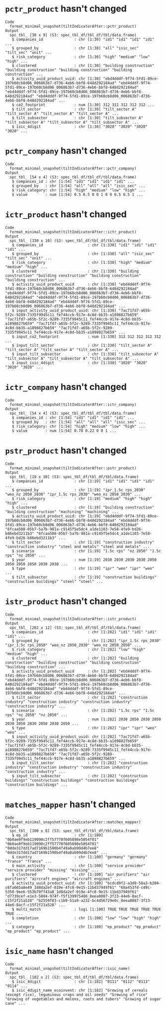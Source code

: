 # `pctr_product` hasn't changed

    Code
      format_minimal_snapshot(tiltIndicatorAfter::pctr_product)
    Output
      spc_tbl_ [30 x 9] (S3: spec_tbl_df/tbl_df/tbl/data.frame)
       $ companies_id              : chr [1:30] "id1" "id1" "id1" "id1" ...
       $ grouped_by                : chr [1:30] "all" "isic_sec" "tilt_sec" "unit" ...
       $ risk_category             : chr [1:30] "high" "medium" "low" "high" ...
       $ clustered                 : chr [1:30] "building construction" "building construction" "building construction" "building construction" ...
       $ activity_uuid_product_uuid: chr [1:30] "ebd4dddf-9f74-5fd1-89ce-197b60cb8d06_006863b7-d736-4eb6-bbf8-648d292184ad" "ebd4dddf-9f74-5fd1-89ce-197b60cb8d06_006863b7-d736-4eb6-bbf8-648d292184ad" "ebd4dddf-9f74-5fd1-89ce-197b60cb8d06_006863b7-d736-4eb6-bbf8-648d292184ad" "ebd4dddf-9f74-5fd1-89ce-197b60cb8d06_006863b7-d736-4eb6-bbf8-648d292184ad" ...
       $ co2_footprint             : num [1:30] 312 312 312 312 312 ...
       $ tilt_sector               : chr [1:30] "tilt_sector A" "tilt_sector A" "tilt_sector A" "tilt_sector A" ...
       $ tilt_subsector            : chr [1:30] "tilt_subsector A" "tilt_subsector A" "tilt_subsector A" "tilt_subsector A" ...
       $ isic_4digit               : chr [1:30] "3020" "3020" "3020" "3020" ...

# `pctr_company` hasn't changed

    Code
      format_minimal_snapshot(tiltIndicatorAfter::pctr_company)
    Output
      spc_tbl_ [54 x 4] (S3: spec_tbl_df/tbl_df/tbl/data.frame)
       $ companies_id : chr [1:54] "id1" "id1" "id1" "id1" ...
       $ grouped_by   : chr [1:54] "all" "all" "all" "isic_sec" ...
       $ risk_category: chr [1:54] "high" "medium" "low" "high" ...
       $ value        : num [1:54] 0.5 0.5 0 0 1 0 0 0.5 0.5 1 ...

# `ictr_product` hasn't changed

    Code
      format_minimal_snapshot(tiltIndicatorAfter::ictr_product)
    Output
      spc_tbl_ [330 x 10] (S3: spec_tbl_df/tbl_df/tbl/data.frame)
       $ companies_id                    : chr [1:330] "id1" "id1" "id1" "id1" ...
       $ grouped_by                      : chr [1:330] "all" "isic_sec" "tilt_sec" "unit" ...
       $ risk_category                   : chr [1:330] "high" "medium" "medium" "high" ...
       $ clustered                       : chr [1:330] "building construction" "building construction" "building construction" "building construction" ...
       $ activity_uuid_product_uuid      : chr [1:330] "ebd4dddf-9f74-5fd1-89ce-197b60cb8d06_006863b7-d736-4eb6-bbf8-648d292184ad" "ebd4dddf-9f74-5fd1-89ce-197b60cb8d06_006863b7-d736-4eb6-bbf8-648d292184ad" "ebd4dddf-9f74-5fd1-89ce-197b60cb8d06_006863b7-d736-4eb6-bbf8-648d292184ad" "ebd4dddf-9f74-5fd1-89ce-197b60cb8d06_006863b7-d736-4eb6-bbf8-648d292184ad" ...
       $ input_activity_uuid_product_uuid: chr [1:330] "7ac71fd7-a65b-5f2c-9289-7335f9945c11_fef44ccb-917e-4c8d-bb35-a1898827b659" "7ac71fd7-a65b-5f2c-9289-7335f9945c11_fef44ccb-917e-4c8d-bb35-a1898827b659" "7ac71fd7-a65b-5f2c-9289-7335f9945c11_fef44ccb-917e-4c8d-bb35-a1898827b659" "7ac71fd7-a65b-5f2c-9289-7335f9945c11_fef44ccb-917e-4c8d-bb35-a1898827b659" ...
       $ input_co2_footprint             : num [1:330] 312 312 312 312 312 ...
       $ input_tilt_sector               : chr [1:330] "tilt_sector A" "tilt_sector A" "tilt_sector A" "tilt_sector A" ...
       $ input_tilt_subsector            : chr [1:330] "tilt_subsector A" "tilt_subsector A" "tilt_subsector A" "tilt_subsector A" ...
       $ input_isic_4digit               : chr [1:330] "3020" "3020" "3020" "3020" ...

# `ictr_company` hasn't changed

    Code
      format_minimal_snapshot(tiltIndicatorAfter::ictr_company)
    Output
      spc_tbl_ [54 x 4] (S3: spec_tbl_df/tbl_df/tbl/data.frame)
       $ companies_id : chr [1:54] "id1" "id1" "id1" "id1" ...
       $ grouped_by   : chr [1:54] "all" "all" "all" "isic_sec" ...
       $ risk_category: chr [1:54] "high" "medium" "low" "high" ...
       $ value        : num [1:54] 0.78 0.22 0 0 1 ...

# `pstr_product` hasn't changed

    Code
      format_minimal_snapshot(tiltIndicatorAfter::pstr_product)
    Output
      spc_tbl_ [19 x 10] (S3: spec_tbl_df/tbl_df/tbl/data.frame)
       $ companies_id              : chr [1:19] "id1" "id1" "id1" "id1" ...
       $ grouped_by                : chr [1:19] "ipr_1.5c rps_2030" "weo_nz 2050_2030" "ipr_1.5c rps_2030" "weo_nz 2050_2030" ...
       $ risk_category             : chr [1:19] "medium" "high" "high" "high" ...
       $ clustered                 : chr [1:19] "building construction" "building construction" "machining" "machining" ...
       $ activity_uuid_product_uuid: chr [1:19] "ebd4dddf-9f74-5fd1-89ce-197b60cb8d06_006863b7-d736-4eb6-bbf8-648d292184ad" "ebd4dddf-9f74-5fd1-89ce-197b60cb8d06_006863b7-d736-4eb6-bbf8-648d292184ad" "6fcaa508-05b7-5a7b-981a-c9145f5e5dc4_a1de1103-7e58-4fe9-bd26-b86ebd3211b3" "6fcaa508-05b7-5a7b-981a-c9145f5e5dc4_a1de1103-7e58-4fe9-bd26-b86ebd3211b3" ...
       $ tilt_sector               : chr [1:19] "construction industry" "construction industry" "steel and metals" "steel and metals" ...
       $ scenario                  : chr [1:19] "1.5c rps" "nz 2050" "1.5c rps" "nz 2050" ...
       $ year                      : num [1:19] 2030 2030 2030 2030 2050 2050 2050 2050 2030 2030 ...
       $ type                      : chr [1:19] "ipr" "weo" "ipr" "weo" ...
       $ tilt_subsector            : chr [1:19] "construction buildings" "construction buildings" "steel" "steel" ...

# `istr_product` hasn't changed

    Code
      format_minimal_snapshot(tiltIndicatorAfter::istr_product)
    Output
      spc_tbl_ [282 x 12] (S3: spec_tbl_df/tbl_df/tbl/data.frame)
       $ companies_id                    : chr [1:282] "id1" "id1" "id1" "id1" ...
       $ grouped_by                      : chr [1:282] "ipr_1.5c rps_2030" "ipr_1.5c rps_2050" "weo_nz 2050_2030" "weo_nz 2050_2050" ...
       $ risk_category                   : chr [1:282] "low" "high" "medium" "high" ...
       $ clustered                       : chr [1:282] "building construction" "building construction" "building construction" "building construction" ...
       $ activity_uuid_product_uuid      : chr [1:282] "ebd4dddf-9f74-5fd1-89ce-197b60cb8d06_006863b7-d736-4eb6-bbf8-648d292184ad" "ebd4dddf-9f74-5fd1-89ce-197b60cb8d06_006863b7-d736-4eb6-bbf8-648d292184ad" "ebd4dddf-9f74-5fd1-89ce-197b60cb8d06_006863b7-d736-4eb6-bbf8-648d292184ad" "ebd4dddf-9f74-5fd1-89ce-197b60cb8d06_006863b7-d736-4eb6-bbf8-648d292184ad" ...
       $ tilt_sector                     : chr [1:282] "construction industry" "construction industry" "construction industry" "construction industry" ...
       $ scenario                        : chr [1:282] "1.5c rps" "1.5c rps" "nz 2050" "nz 2050" ...
       $ year                            : num [1:282] 2030 2050 2030 2050 2030 2050 2030 2050 2030 2050 ...
       $ type                            : chr [1:282] "ipr" "ipr" "weo" "weo" ...
       $ input_activity_uuid_product_uuid: chr [1:282] "7ac71fd7-a65b-5f2c-9289-7335f9945c11_fef44ccb-917e-4c8d-bb35-a1898827b659" "7ac71fd7-a65b-5f2c-9289-7335f9945c11_fef44ccb-917e-4c8d-bb35-a1898827b659" "7ac71fd7-a65b-5f2c-9289-7335f9945c11_fef44ccb-917e-4c8d-bb35-a1898827b659" "7ac71fd7-a65b-5f2c-9289-7335f9945c11_fef44ccb-917e-4c8d-bb35-a1898827b659" ...
       $ input_tilt_sector               : chr [1:282] "construction industry" "construction industry" "construction industry" "construction industry" ...
       $ input_tilt_subsector            : chr [1:282] "construction buildings" "construction buildings" "construction buildings" "construction buildings" ...

# `matches_mapper` hasn't changed

    Code
      format_minimal_snapshot(tiltIndicatorAfter::matches_mapper)
    Output
      spc_tbl_ [100 x 8] (S3: spec_tbl_df/tbl_df/tbl/data.frame)
       $ ep_id                     : chr [1:100] "0b0ae0f9eb119090c2ff57778f605898e5854f01" "0b0ae0f9eb119090c2ff57778f605898e5854f01" "0dde317dd17ad7169b1590b4f49a0ab99d4b7ee8" "0dde317dd17ad7169b1590b4f49a0ab99d4b7ee8" ...
       $ country                   : chr [1:100] "germany" "germany" "france" "france" ...
       $ main_activity             : chr [1:100] "service provider" "service provider" "missing" "missing" ...
       $ clustered                 : chr [1:100] "air purifiers" "air purifiers" "aircraft engines" "aircraft engines" ...
       $ activity_uuid_product_uuid: chr [1:100] "bcdcd9f2-a3d9-58a3-b204-c6fa665a8e49_1d8da2ef-019e-4fc8-9e15-11bd37949f61" "68a453fd-c49c-5358-9ee6-553b70ff43a8_1d8da2ef-019e-4fc8-9e15-11bd37949f61" "d7739cef-e1e3-5084-974f-f5f139975486_8eea8087-3f23-44e6-8acf-c15f2f21a528" "b2559f83-c1b9-51a9-a232-bc4d56729e0c_8eea8087-3f23-44e6-8acf-c15f2f21a528" ...
       $ multi_match               : logi [1:100] TRUE TRUE TRUE TRUE TRUE TRUE ...
       $ completion                : chr [1:100] "low" "low" "high" "high" ...
       $ category                  : chr [1:100] "ep_product" "ep_product" "ep_product" "ep_product" ...

# `isic_name` hasn't changed

    Code
      format_minimal_snapshot(tiltIndicatorAfter::isic_name)
    Output
      spc_tbl_ [182 x 2] (S3: spec_tbl_df/tbl_df/tbl/data.frame)
       $ isic_4digit               : chr [1:182] "0111" "0112" "0113" "0114" ...
       $ isic_4digit_name_ecoinvent: chr [1:182] "Growing of cereals (except rice), leguminous crops and oil seeds" "Growing of rice" "Growing of vegetables and melons, roots and tubers" "Growing of sugar cane" ...

